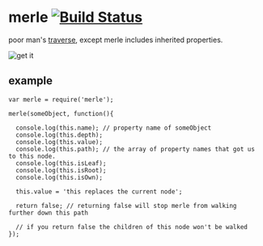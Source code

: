 merle [![Build Status](https://travis-ci.org/chevett/merle.png?branch=master)](https://travis-ci.org/chevett/merle?branch=master)
=====

poor man's [traverse](https://github.com/substack/js-traverse), except merle includes inherited properties.

![get it](http://media.moddb.com/cache/images/groups/1/6/5169/thumb_620x2000/Merle_Dixon_-_The_Walking_Dead_-_Guts34.jpg)


example
-------
    var merle = require('merle');
    
    merle(someObject, function(){
    
      console.log(this.name); // property name of someObject
      console.log(this.depth);
      console.log(this.value);
      console.log(this.path); // the array of property names that got us to this node.
      console.log(this.isLeaf);
      console.log(this.isRoot);
      console.log(this.isOwn);
      
      this.value = 'this replaces the current node';
      
      return false; // returning false will stop merle from walking further down this path
      
      // if you return false the children of this node won't be walked
    });

